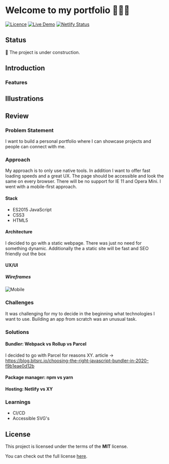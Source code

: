 # Welcome to my portfolio 👨🏽‍🎨
<!--replace `XY` with the real licence name-->
<!--![Current Version](https://img.shields.io/github/package-json/v/NoahLiechti/dev-portfolio?style=social)-->
[![Licence](https://img.shields.io/badge/License-MIT-green.svg?style=social)](https://github.com/NoahLiechti/dev-portfolio/blob/main/LICENSE)
[![Live Demo](https://img.shields.io/badge/Live&nbsp;Preview-Click&nbsp;Me-green.svg?style=social)](https://trusting-williams-929684.netlify.app)
[![Netlify Status](https://api.netlify.com/api/v1/badges/8e44bafe-1d33-4389-90c5-ec2034a30dc6/deploy-status)](https://app.netlify.com/sites/trusting-williams-929684/deploys)
## Status
🚧 The project is under construction. 
## Introduction
### Features
<!--e.g registration-->
## Illustrations
<!--e.g screenshots -->
## Review
### Problem Statement
I want to build a personal portfolio where I can showcase projects and people can connect with me.
### Approach
My approach is to only use native tools. In addition I want to offer fast loading speeds and a great UX. The page should be accessible and look the same on every browser. There will be no support for IE 11 and Opera Mini. I went with a mobile-first approach.
#### Stack
- ES2015 JavaScript
- CSS3
- HTML5
#### Architecture
I decided to go with a static webpage. There was just no need for something dynamic. Additionally the a static site will be fast and SEO friendly out the box
#### UX/UI
##### Wireframes
![Mobile](https://user-images.githubusercontent.com/38284563/130324938-b18676a9-61cf-4ae1-b93d-e218b246ff17.png)

### Challenges
It was challenging for my to decide in the beginning what technologies I want to use. Building an app from scratch was an unusual task. 
### Solutions
#### Bundler: Webpack vs Rollup vs Parcel
I decided to go with Parcel for reasons XY.
article -> https://blog.bitsrc.io/choosing-the-right-javascript-bundler-in-2020-f9b1eae0d12b
#### Package manager: npm vs yarn

#### Hosting: Netlify vs XY

### Learnings
- CI/CD
- Accessible SVG's
## License
This project is licensed under the terms of the **MIT** license.

You can check out the full license [here](https://github.com/NoahLiechti/dev-portfolio/blob/main/LICENSE).
